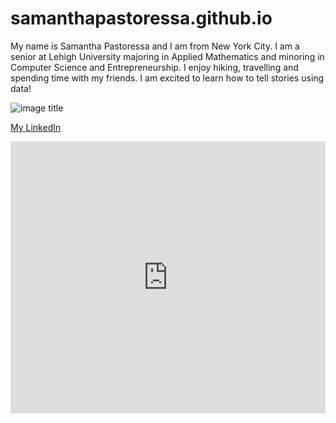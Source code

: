 # samanthapastoressa.github.io
My name is Samantha Pastoressa and I am from New York City. I am a senior at Lehigh University majoring in Applied Mathematics and minoring in Computer Science and Entrepreneurship. I enjoy hiking, travelling and spending time with my friends. I am excited to learn how to tell stories using data!

![image title](https://media-exp1.licdn.com/dms/image/C4D03AQG6y9qGa1OHSg/profile-displayphoto-shrink_200_200/0/1610664020690?e=1617235200&v=beta&t=FY8YrbIsznVKUfw-U7vOp1BvU6fjOielN_yghZzirmk)

[My LinkedIn](https://www.linkedin.com/in/samantha-pastoressa-a96406156/)

<iframe title="Lehigh Enrollment by College Fall 2020" aria-label="chart" id="datawrapper-chart-HUfcl" src="https://datawrapper.dwcdn.net/HUfcl/2/" scrolling="no" frameborder="0" style="width: 0; min-width: 100% !important; border: none;" height="435"></iframe><script type="text/javascript">!function(){"use strict";window.addEventListener("message",(function(a){if(void 0!==a.data["datawrapper-height"])for(var e in a.data["datawrapper-height"]){var t=document.getElementById("datawrapper-chart-"+e)||document.querySelector("iframe[src*='"+e+"']");t&&(t.style.height=a.data["datawrapper-height"][e]+"px")}}))}();
</script>

